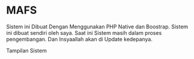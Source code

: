 # MAFS

Sistem ini Dibuat Dengan Menggunakan PHP Native dan Boostrap. Sistem ini dibuat sendiri oleh saya.
Saat ini Sistem masih dalam proses pengembangan. Dan Insyaallah akan di Update kedepanya.

Tampilan Sistem

